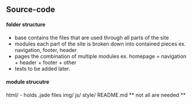 ## Source-code


#### folder structure
- base
  contains the files that are used through all parts of the site
- modules
  each part of the site is broken down into contained pieces
  ex. navigation, footer, header
- pages
  the combination of multiple modules
  ex. homepage = navigation + header + footer + other
- tests
  to be added later.



#### module strucutre
html/ - holds .jade files
img/
js/
style/
README.md
** not all are needed **
